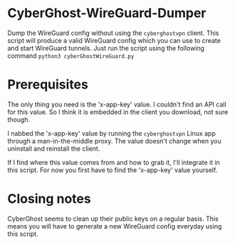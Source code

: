 # CyberGhost-WireGuard-Dumper
Dump the WireGuard config without using the `cyberghostvpn` client.
This script will produce a valid WireGuard config which you can use to create and start WireGuard tunnels.
Just run the script using the following command `python3 cyberGhostWireGuard.py`

# Prerequisites
The only thing you need is the 'x-app-key' value. 
I couldn't find an API call for this value. So I think it is embedded in the client you download, not sure though.

I nabbed the 'x-app-key' value by running the `cyberghostvpn` Linux app through a man-in-the-middle proxy.
The value doesn't change when you uninstall and reinstall the client.

If I find where this value comes from and how to grab it, I'll integrate it in this script.
For now you first have to find the 'x-app-key' value yourself.

# Closing notes
CyberGhost seems to clean up their public keys on a regular basis. This means you will have to generate a new WireGuard config everyday using this script.
